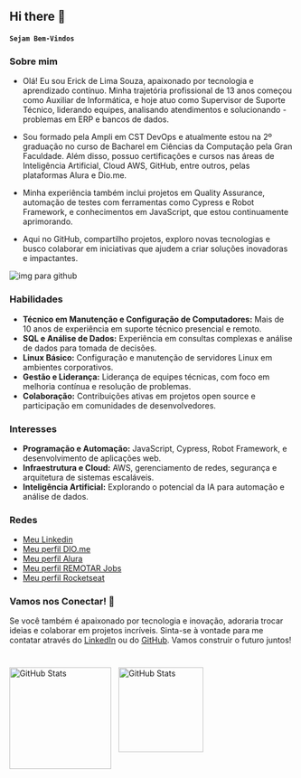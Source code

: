 ## Hi there 👋

<!--
**Erick-Lim-Souza/Erick-Lim-Souza** is a ✨ _special_ ✨ repository because its `README.md` (this file) appears on your GitHub profile.

Here are some ideas to get you started:

- 🔭 I’m currently working on ...
- 🌱 I’m currently learning ...
- 👯 I’m looking to collaborate on ...
- 🤔 I’m looking for help with ...
- 💬 Ask me about ...
- 📫 How to reach me: ...
- 😄 Pronouns: ...
- ⚡ Fun fact: ...
-->
#### **`Sejam Bem-Vindos`**

### Sobre mim

- Olá! Eu sou Erick de Lima Souza, apaixonado por tecnologia e aprendizado contínuo. Minha trajetória profissional de 13 anos começou como Auxiliar de Informática, e hoje atuo como Supervisor de Suporte Técnico, liderando equipes, analisando atendimentos e solucionando - problemas em ERP e bancos de dados.

- Sou formado pela Ampli em CST DevOps e atualmente estou na 2º graduação no curso de Bacharel em Ciências da Computação pela Gran Faculdade. Além disso, possuo certificações e cursos nas áreas de Inteligência Artificial, Cloud AWS, GitHub, entre outros, pelas plataformas Alura e Dio.me.

- Minha experiência também inclui projetos em Quality Assurance, automação de testes com ferramentas como Cypress e Robot Framework, e conhecimentos em JavaScript, que estou continuamente aprimorando.

- Aqui no GitHub, compartilho projetos, exploro novas tecnologias e busco colaborar em iniciativas que ajudem a criar soluções inovadoras e impactantes.

![img para github](https://github.com/user-attachments/assets/bc44cc9b-2bf8-4fc8-99db-fad74827394f)

### Habilidades

- **Técnico em Manutenção e Configuração de Computadores:** Mais de 10 anos de experiência em suporte técnico presencial e remoto.
- **SQL e Análise de Dados:** Experiência em consultas complexas e análise de dados para tomada de decisões.
- **Linux Básico:** Configuração e manutenção de servidores Linux em ambientes corporativos.
- **Gestão e Liderança:** Liderança de equipes técnicas, com foco em melhoria contínua e resolução de problemas.
- **Colaboração:** Contribuições ativas em projetos open source e participação em comunidades de desenvolvedores.

### Interesses

- **Programação e Automação:** JavaScript, Cypress, Robot Framework, e desenvolvimento de aplicações web.
- **Infraestrutura e Cloud:** AWS, gerenciamento de redes, segurança e arquitetura de sistemas escaláveis.
- **Inteligência Artificial:** Explorando o potencial da IA para automação e análise de dados.


### Redes

- [Meu Linkedin](https://www.linkedin.com/in/erick-souza-70404686/ "Meu LinKedin")
- [Meu perfil DIO.me](https://www.dio.me/users/erickdelimasouza "Meu perfil DIO.me")
- [Meu perfil Alura](https://cursos.alura.com.br/user/erickdelimasouza)
- [Meu perfil REMOTAR Jobs](https://remotar.com.br/user-profile/ericksouza)
- [Meu perfil Rocketseat](https://app.rocketseat.com.br/me/ericksouza)

### Vamos nos Conectar! 🚀

Se você também é apaixonado por tecnologia e inovação, adoraria trocar ideias e colaborar em projetos incríveis. Sinta-se à vontade para me contatar através do [LinkedIn](https://www.linkedin.com/in/erick-souza-70404686/) ou do [GitHub](https://github.com/Erick-Lim-Souza). Vamos construir o futuro juntos!

#

<p>
<img
   align="left"
   alt="GitHub Stats"
   height="180"
   style="padding-right: 10px;"
   src="https://github-readme-stats.vercel.app/api?username=Erick-Lim-Souza&show_icons=true&theme=chartreuse-dark&include_all_commits=true&locale=pt-br"
   />
  <p>
<img
   align="left"
   alt="GitHub Stats"
   height="150"
   style="padding-right: 10px;"
   src="https://github-readme-stats.vercel.app/api/top-langs/?username=Erick-Lim-Souza&&theme=chartreuse-dark&layout=compact&custom_title=Tecnologias&langs_count=9"
   />
